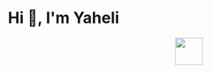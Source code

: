 <h1 align="center">Hi 👋, I'm Yaheli</h1>

<p align="center">
  <img src="https://media.giphy.com/media/JIX9t2j0ZTN9S/giphy.gif" width="50px" align="right"/>
</p>
